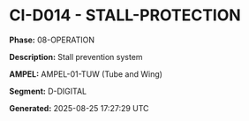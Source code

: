 # CI-D014 - STALL-PROTECTION

**Phase:** 08-OPERATION

**Description:** Stall prevention system

**AMPEL:** AMPEL-01-TUW (Tube and Wing)

**Segment:** D-DIGITAL

**Generated:** 2025-08-25 17:27:29 UTC
